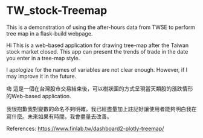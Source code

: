 # TW_stock-Treemap
This is a demonstration of using the after-hours data from TWSE to perform tree map in a flask-build webpage.

Hi
This is a web-based application for drawing tree-map after the Taiwan stock market closed.
This app can present the trends of trade in the date you enter in a tree-map style.

I apologize for the names of variables are not clear enough. However, if I may
improve it in the future.

嗨
這是一個在台灣股市交易結束後，可以樹狀圖的方式呈現當天類股的漲跌情形的Web-based application.

我很抱歉我對變數的命名不夠明確，我已經盡量加上註記好讓使用者能夠明白我在寫什麼。未來如果有時間，我會盡量去改善。

References: https://www.finlab.tw/dashboard2-plotly-treemap/
